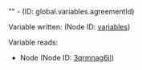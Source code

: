 "" - (ID: global.variables.agreementId)

Variable written:
 (Node ID: [variables](../nodes/variables.md))

Variable reads:
* Node (Node ID: [3qrmnag6il](../nodes/3qrmnag6il.md))
